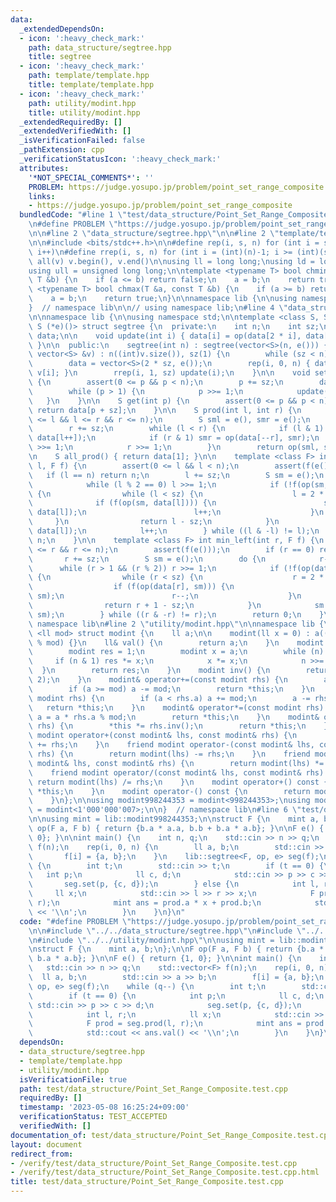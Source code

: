 ```yaml
---
data:
  _extendedDependsOn:
  - icon: ':heavy_check_mark:'
    path: data_structure/segtree.hpp
    title: segtree
  - icon: ':heavy_check_mark:'
    path: template/template.hpp
    title: template/template.hpp
  - icon: ':heavy_check_mark:'
    path: utility/modint.hpp
    title: utility/modint.hpp
  _extendedRequiredBy: []
  _extendedVerifiedWith: []
  _isVerificationFailed: false
  _pathExtension: cpp
  _verificationStatusIcon: ':heavy_check_mark:'
  attributes:
    '*NOT_SPECIAL_COMMENTS*': ''
    PROBLEM: https://judge.yosupo.jp/problem/point_set_range_composite
    links:
    - https://judge.yosupo.jp/problem/point_set_range_composite
  bundledCode: "#line 1 \"test/data_structure/Point_Set_Range_Composite.test.cpp\"\
    \n#define PROBLEM \"https://judge.yosupo.jp/problem/point_set_range_composite\"\
    \n\n#line 2 \"data_structure/segtree.hpp\"\n\n#line 2 \"template/template.hpp\"\
    \n\n#include <bits/stdc++.h>\n\n#define rep(i, s, n) for (int i = s; i < (int)(n);\
    \ i++)\n#define rrep(i, s, n) for (int i = (int)(n)-1; i >= (int)(s); i--)\n#define\
    \ all(v) v.begin(), v.end()\n\nusing ll = long long;\nusing ld = long double;\n\
    using ull = unsigned long long;\n\ntemplate <typename T> bool chmin(T &a, const\
    \ T &b) {\n    if (a <= b) return false;\n    a = b;\n    return true;\n}\ntemplate\
    \ <typename T> bool chmax(T &a, const T &b) {\n    if (a >= b) return false;\n\
    \    a = b;\n    return true;\n}\n\nnamespace lib {\n\nusing namespace std;\n\n\
    }  // namespace lib\n\n// using namespace lib;\n#line 4 \"data_structure/segtree.hpp\"\
    \n\nnamespace lib {\n\nusing namespace std;\n\ntemplate <class S, S (*op)(S, S),\
    \ S (*e)()> struct segtree {\n  private:\n    int n;\n    int sz;\n    vector<S>\
    \ data;\n\n    void update(int i) { data[i] = op(data[2 * i], data[2 * i + 1]);\
    \ }\n\n  public:\n    segtree(int n) : segtree(vector<S>(n, e())) {}\n    segtree(const\
    \ vector<S> &v) : n((int)v.size()), sz(1) {\n        while (sz < n) sz *= 2;\n\
    \        data = vector<S>(2 * sz, e());\n        rep(i, 0, n) { data[sz + i] =\
    \ v[i]; }\n        rrep(i, 1, sz) update(i);\n    }\n\n    void set(int p, S x)\
    \ {\n        assert(0 <= p && p < n);\n        p += sz;\n        data[p] = x;\n\
    \        while (p > 1) {\n            p >>= 1;\n            update(p);\n     \
    \   }\n    }\n\n    S get(int p) {\n        assert(0 <= p && p < n);\n       \
    \ return data[p + sz];\n    }\n\n    S prod(int l, int r) {\n        assert(0\
    \ <= l && l <= r && r <= n);\n        S sml = e(), smr = e();\n        l += sz;\n\
    \        r += sz;\n        while (l < r) {\n            if (l & 1) sml = op(sml,\
    \ data[l++]);\n            if (r & 1) smr = op(data[--r], smr);\n            l\
    \ >>= 1;\n            r >>= 1;\n        }\n        return op(sml, smr);\n    }\n\
    \n    S all_prod() { return data[1]; }\n\n    template <class F> int max_right(int\
    \ l, F f) {\n        assert(0 <= l && l < n);\n        assert(f(e()));\n     \
    \   if (l == n) return n;\n        l += sz;\n        S sm = e();\n        do {\n\
    \            while (l % 2 == 0) l >>= 1;\n            if (!f(op(sm, data[l])))\
    \ {\n                while (l < sz) {\n                    l = 2 * l;\n      \
    \              if (f(op(sm, data[l]))) {\n                        sm = op(sm,\
    \ data[l]);\n                        l++;\n                    }\n           \
    \     }\n                return l - sz;\n            }\n            sm = op(sm,\
    \ data[l]);\n            l++;\n        } while ((l & -l) != l);\n        return\
    \ n;\n    }\n\n    template <class F> int min_left(int r, F f) {\n        assert(0\
    \ <= r && r <= n);\n        assert(f(e()));\n        if (r == 0) return 0;\n \
    \       r += sz;\n        S sm = e();\n        do {\n            r--;\n      \
    \      while (r > 1 && (r % 2)) r >>= 1;\n            if (!f(op(data[r], sm)))\
    \ {\n                while (r < sz) {\n                    r = 2 * r + 1;\n  \
    \                  if (f(op(data[r], sm))) {\n                        sm = op(data[r],\
    \ sm);\n                        r--;\n                    }\n                }\n\
    \                return r + 1 - sz;\n            }\n            sm = op(data[r],\
    \ sm);\n        } while ((r & -r) != r);\n        return 0;\n    }\n};\n\n}  //\
    \ namespace lib\n#line 2 \"utility/modint.hpp\"\n\nnamespace lib {\n\ntemplate\
    \ <ll mod> struct modint {\n    ll a;\n\n    modint(ll x = 0) : a((x % mod + mod)\
    \ % mod) {}\n    ll& val() {\n        return a;\n    }\n    modint pow(ll n) {\n\
    \        modint res = 1;\n        modint x = a;\n        while (n) {\n       \
    \     if (n & 1) res *= x;\n            x *= x;\n            n >>= 1;\n      \
    \  }\n        return res;\n    }\n    modint inv() {\n        return pow(mod -\
    \ 2);\n    }\n    modint& operator+=(const modint rhs) {\n        a += rhs.a;\n\
    \        if (a >= mod) a -= mod;\n        return *this;\n    }\n    modint& operator-=(const\
    \ modint rhs) {\n        if (a < rhs.a) a += mod;\n        a -= rhs.a;\n     \
    \   return *this;\n    }\n    modint& operator*=(const modint rhs) {\n       \
    \ a = a * rhs.a % mod;\n        return *this;\n    }\n    modint& operator/=(modint\
    \ rhs) {\n        *this *= rhs.inv();\n        return *this;\n    }\n    friend\
    \ modint operator+(const modint& lhs, const modint& rhs) {\n        return modint(lhs)\
    \ += rhs;\n    }\n    friend modint operator-(const modint& lhs, const modint&\
    \ rhs) {\n        return modint(lhs) -= rhs;\n    }\n    friend modint operator*(const\
    \ modint& lhs, const modint& rhs) {\n        return modint(lhs) *= rhs;\n    }\n\
    \    friend modint operator/(const modint& lhs, const modint& rhs) {\n       \
    \ return modint(lhs) /= rhs;\n    }\n    modint operator+() const {\n        return\
    \ *this;\n    }\n    modint operator-() const {\n        return modint() - *this;\n\
    \    }\n};\n\nusing modint998244353 = modint<998244353>;\nusing modint1000000007\
    \ = modint<1'000'000'007>;\n\n}  // namespace lib\n#line 6 \"test/data_structure/Point_Set_Range_Composite.test.cpp\"\
    \n\nusing mint = lib::modint998244353;\n\nstruct F {\n    mint a, b;\n};\n\nF\
    \ op(F a, F b) { return {b.a * a.a, b.b + b.a * a.b}; }\n\nF e() { return {1,\
    \ 0}; }\n\nint main() {\n    int n, q;\n    std::cin >> n >> q;\n    std::vector<F>\
    \ f(n);\n    rep(i, 0, n) {\n        ll a, b;\n        std::cin >> a >> b;\n \
    \       f[i] = {a, b};\n    }\n    lib::segtree<F, op, e> seg(f);\n    while (q--)\
    \ {\n        int t;\n        std::cin >> t;\n        if (t == 0) {\n         \
    \   int p;\n            ll c, d;\n            std::cin >> p >> c >> d;\n     \
    \       seg.set(p, {c, d});\n        } else {\n            int l, r;\n       \
    \     ll x;\n            std::cin >> l >> r >> x;\n            F prod = seg.prod(l,\
    \ r);\n            mint ans = prod.a * x + prod.b;\n            std::cout << ans.val()\
    \ << '\\n';\n        }\n    }\n}\n"
  code: "#define PROBLEM \"https://judge.yosupo.jp/problem/point_set_range_composite\"\
    \n\n#include \"../../data_structure/segtree.hpp\"\n#include \"../../template/template.hpp\"\
    \n#include \"../../utility/modint.hpp\"\n\nusing mint = lib::modint998244353;\n\
    \nstruct F {\n    mint a, b;\n};\n\nF op(F a, F b) { return {b.a * a.a, b.b +\
    \ b.a * a.b}; }\n\nF e() { return {1, 0}; }\n\nint main() {\n    int n, q;\n \
    \   std::cin >> n >> q;\n    std::vector<F> f(n);\n    rep(i, 0, n) {\n      \
    \  ll a, b;\n        std::cin >> a >> b;\n        f[i] = {a, b};\n    }\n    lib::segtree<F,\
    \ op, e> seg(f);\n    while (q--) {\n        int t;\n        std::cin >> t;\n\
    \        if (t == 0) {\n            int p;\n            ll c, d;\n           \
    \ std::cin >> p >> c >> d;\n            seg.set(p, {c, d});\n        } else {\n\
    \            int l, r;\n            ll x;\n            std::cin >> l >> r >> x;\n\
    \            F prod = seg.prod(l, r);\n            mint ans = prod.a * x + prod.b;\n\
    \            std::cout << ans.val() << '\\n';\n        }\n    }\n}\n"
  dependsOn:
  - data_structure/segtree.hpp
  - template/template.hpp
  - utility/modint.hpp
  isVerificationFile: true
  path: test/data_structure/Point_Set_Range_Composite.test.cpp
  requiredBy: []
  timestamp: '2023-05-08 16:25:24+09:00'
  verificationStatus: TEST_ACCEPTED
  verifiedWith: []
documentation_of: test/data_structure/Point_Set_Range_Composite.test.cpp
layout: document
redirect_from:
- /verify/test/data_structure/Point_Set_Range_Composite.test.cpp
- /verify/test/data_structure/Point_Set_Range_Composite.test.cpp.html
title: test/data_structure/Point_Set_Range_Composite.test.cpp
---
```

